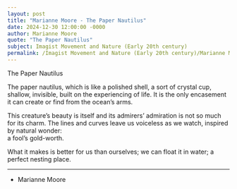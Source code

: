 ```yaml
---
layout: post
title: "Marianne Moore - The Paper Nautilus"
date: 2024-12-30 12:00:00 -0000
author: Marianne Moore
quote: "The Paper Nautilus"
subject: Imagist Movement and Nature (Early 20th century)
permalink: /Imagist Movement and Nature (Early 20th century)/Marianne Moore/Marianne Moore - The Paper Nautilus
---
```


The Paper Nautilus

The paper nautilus, which
is like a polished shell,
    a sort of crystal cup,
    shallow, invisible, built
on the experiencing of life.
    It is the only encasement
    it can create or find
    from the ocean’s arms.

This creature’s beauty is itself
    and its admirers’ admiration
is not so much for its charm.
The lines and curves leave us
    voiceless as we watch,
    inspired by natural wonder:  
    a fool’s gold-worth.

What it makes is better for us
    than ourselves; we 
    can float it in water;
    a perfect nesting place.

---

- Marianne Moore
